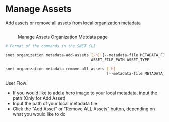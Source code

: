 # Manage Assets

Add assets or remove all assets from local organization metadata

<figure><img src="/assets/images/products/TUI/Screenshot 2024-08-16 at 8.34.07 PM.png" alt=""><figcaption><p>Manage Assets Organization Metdata page</p></figcaption></figure>

```sh
# Format of the commands in the SNET CLI

snet organization metadata-add-assets [-h] [--metadata-file METADATA_FILE]
                                      ASSET_FILE_PATH ASSET_TYPE
                                      
snet organization metadata-remove-all-assets [-h]
                                             [--metadata-file METADATA_FILE]
```

User Flow:

* If you would like to add a hero image to your local metadata, input the path (Only for Add Asset)
* Input the path of your local metadata file
* Click the "Add Asset" or "Remove ALL Assets" button, depending on what you would like to do
